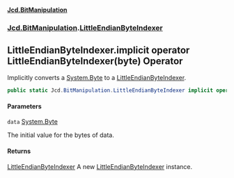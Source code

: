 #### [Jcd.BitManipulation](index.md 'index')

### [Jcd.BitManipulation](Jcd.BitManipulation.md 'Jcd.BitManipulation').[LittleEndianByteIndexer](Jcd.BitManipulation.LittleEndianByteIndexer.md 'Jcd.BitManipulation.LittleEndianByteIndexer')

## LittleEndianByteIndexer.implicit operator LittleEndianByteIndexer(byte) Operator

Implicitly converts a [System.Byte](https://docs.microsoft.com/en-us/dotnet/api/System.Byte 'System.Byte') to a [LittleEndianByteIndexer](Jcd.BitManipulation.LittleEndianByteIndexer.md 'Jcd.BitManipulation.LittleEndianByteIndexer').

```csharp
public static Jcd.BitManipulation.LittleEndianByteIndexer implicit operator LittleEndianByteIndexer(byte data);
```

#### Parameters

<a name='Jcd.BitManipulation.LittleEndianByteIndexer.op_ImplicitJcd.BitManipulation.LittleEndianByteIndexer(byte).data'></a>

`data` [System.Byte](https://docs.microsoft.com/en-us/dotnet/api/System.Byte 'System.Byte')

The initial value for the bytes of data.

#### Returns

[LittleEndianByteIndexer](Jcd.BitManipulation.LittleEndianByteIndexer.md 'Jcd.BitManipulation.LittleEndianByteIndexer')
A new [LittleEndianByteIndexer](Jcd.BitManipulation.LittleEndianByteIndexer.md 'Jcd.BitManipulation.LittleEndianByteIndexer') instance.
